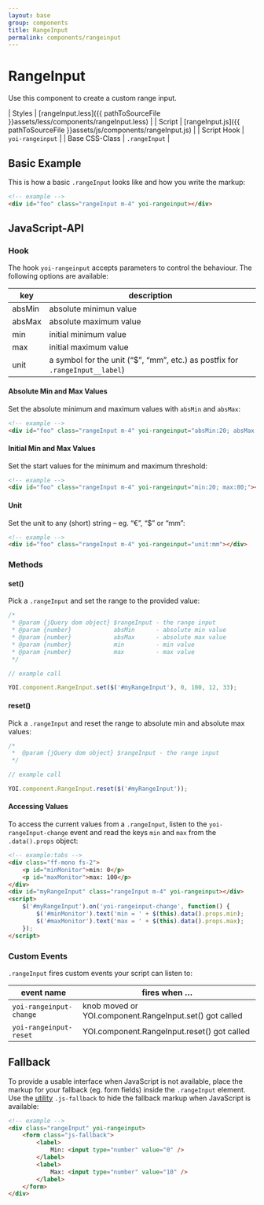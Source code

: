 ```yaml
---
layout: base
group: components
title: RangeInput
permalink: components/rangeinput
---
```


# RangeInput

<p class="intro">Use this component to create a custom range input.</p>

| Styles         | [rangeInput.less]({{ pathToSourceFile }}assets/less/components/rangeInput.less) |
| Script         | [rangeInput.js]({{ pathToSourceFile }}assets/js/components/rangeInput.js)       |
| Script Hook    | `yoi-rangeinput`                                                              |
| Base CSS-Class | `.rangeInput`                                                                 |

## Basic Example

This is how a basic `.rangeInput` looks like and how you write the markup:

```html
<!-- example -->
<div id="foo" class="rangeInput m-4" yoi-rangeinput></div>
```

## JavaScript-API

### Hook

The hook `yoi-rangeinput` accepts parameters to control the behaviour. The following options are available:

| key    | description                                                                  |
| ------ | ---------------------------------------------------------------------------- |
| absMin | absolute minimun value                                                       |
| absMax | absolute maximum value                                                       |
| min    | initial minimum value                                                        |
| max    | initial maximum value                                                        |
| unit   | a symbol for the unit (“$”, “mm”, etc.) as postfix for `.rangeInput__label`) |

#### Absolute Min and Max Values

Set the absolute minimum and maximum values with `absMin` and `absMax`:

```html
<!-- example -->
<div id="foo" class="rangeInput m-4" yoi-rangeinput="absMin:20; absMax:80;"></div>
```

#### Initial Min and Max Values

Set the start values for the minimum and maximum threshold:

```html
<!-- example -->
<div id="foo" class="rangeInput m-4" yoi-rangeinput="min:20; max:80;"></div>
```

#### Unit

Set the unit to any (short) string – eg. “€”, “$” or “mm”: 

```html
<!-- example -->
<div id="foo" class="rangeInput m-4" yoi-rangeinput="unit:mm"></div>
```

### Methods

#### set()

Pick a `.rangeInput` and set the range to the provided value:

```js
/*
 * @param {jQuery dom object} $rangeInput - the range input
 * @param {number}            absMin      - absolute min value
 * @param {number}            absMax      - absolute max value
 * @param {number}            min         - min value
 * @param {number}            max         - max value
 */

// example call

YOI.component.RangeInput.set($('#myRangeInput'), 0, 100, 12, 33);
```

#### reset()

Pick a `.rangeInput` and reset the range to absolute min and absolute max values:

```js
/*
 *  @param {jQuery dom object} $rangeInput - the range input
 */

// example call

YOI.component.RangeInput.reset($('#myRangeInput'));
```

#### Accessing Values

To access the current values from a `.rangeInput`, listen to the `yoi-rangeInput-change` event and read the keys `min` and `max` from the `.data().props` object:

```html
<!-- example:tabs -->
<div class="ff-mono fs-2">
    <p id="minMonitor">min: 0</p>
    <p id="maxMonitor">max: 100</p>
</div>
<div id="myRangeInput" class="rangeInput m-4" yoi-rangeinput></div>
<script>
    $('#myRangeInput').on('yoi-rangeinput-change', function() {
        $('#minMonitor').text('min = ' + $(this).data().props.min);
        $('#maxMonitor').text('max = ' + $(this).data().props.max);
    });
</script>
```

### Custom Events

`.rangeInput` fires custom events your script can listen to:

| event name              | fires when …                                          |
| ----------------------- | ----------------------------------------------------- |
| `yoi-rangeinput-change` | knob moved or YOI.component.RangeInput.set() got called |
| `yoi-rangeinput-reset`  | YOI.component.RangeInput.reset() got called             |

## Fallback

To provide a usable interface when JavaScript is not available, place the markup for your fallback (eg. form fields) inside the `.rangeInput` element. Use the [utility](utilities/js_fallback.html) `.js-fallback` to hide the fallback markup when JavaScript is available:

```html
<!-- example -->
<div class="rangeInput" yoi-rangeinput>
    <form class="js-fallback">
        <label>
            Min: <input type="number" value="0" />
        </label>
        <label>
            Max: <input type="number" value="10" />
        </label>
    </form>
</div>
```